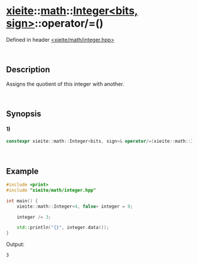 # [xieite](../../../../../xieite.md)\:\:[math](../../../../../math.md)\:\:[Integer<bits, sign>](../../../../integer.md)\:\:operator/=\(\)
Defined in header [<xieite/math/integer.hpp>](../../../../../../../include/xieite/math/integer.hpp)

&nbsp;

## Description
Assigns the quotient of this integer with another.

&nbsp;

## Synopsis
#### 1)
```cpp
constexpr xieite::math::Integer<bits, sign>& operator/=(xieite::math::Integer<bits, sign> divisor);
```

&nbsp;

## Example
```cpp
#include <print>
#include "xieite/math/integer.hpp"

int main() {
    xieite::math::Integer<4, false> integer = 9;

    integer /= 3;

    std::println("{}", integer.data());
}
```
Output:
```
3
```
